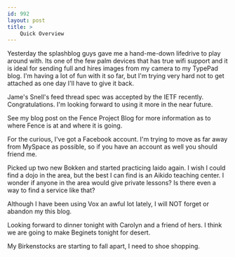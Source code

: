```yaml
---
id: 992
layout: post
title: >
    Quick Overview
---
```


Yesterday the splashblog guys gave me a hand-me-down lifedrive to play around with. Its one of the few palm devices that has true wifi support and it is ideal for sending full and hires images from my camera to my TypePad blog. I'm having a lot of fun with it so far, but I'm trying very hard not to get attached as one day I'll have to give it back.

Jame's Snell's feed thread spec was accepted by the IETF recently. Congratulations. I'm looking forward to using it more in the near future.

See my blog post on the Fence Project Blog for more information as to where Fence is at and where it is going.

For the curious, I've got a Facebook account. I'm trying to move as far away from MySpace as possible, so if you have an account as well you should friend me.

Picked up two new Bokken and started practicing Iaido again. I wish I could find a dojo in the area, but the best I can find is an Aikido teaching center. I wonder if anyone in the area would give private lessons? Is there even a way to find a service like that?

Although I have been using Vox an awful lot lately, I will NOT forget or abandon my this blog.

Looking forward to dinner tonight with Carolyn and a friend of hers. I think we are going to make Beginets tonight for desert.

My Birkenstocks are starting to fall apart, I need to shoe shopping.
